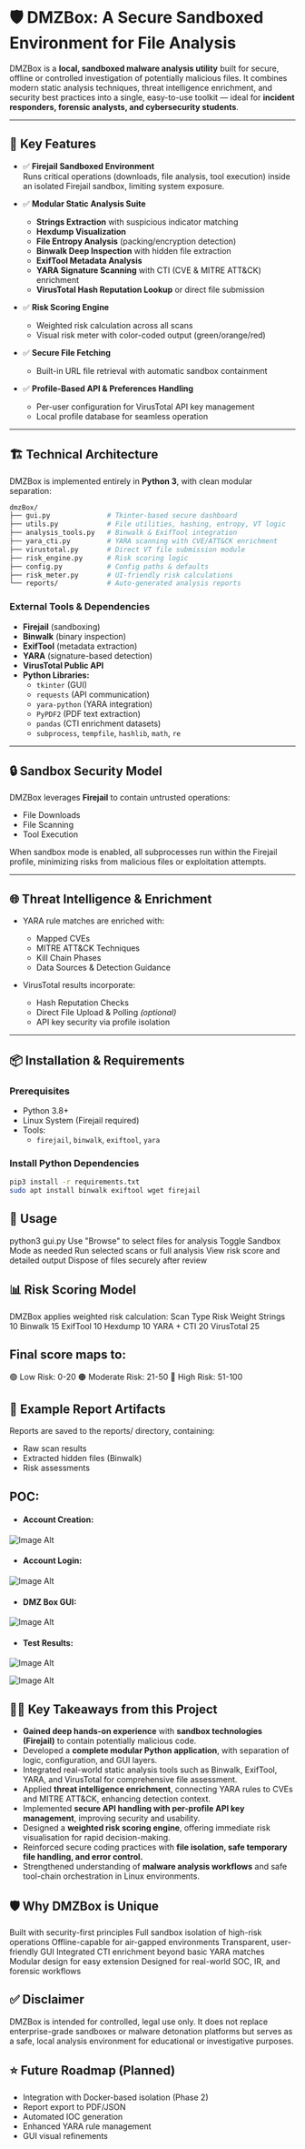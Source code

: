 # 🛡️ DMZBox: A Secure Sandboxed Environment for File Analysis

DMZBox is a **local, sandboxed malware analysis utility** built for secure, offline or controlled investigation of potentially malicious files. It combines modern static analysis techniques, threat intelligence enrichment, and security best practices into a single, easy-to-use toolkit — ideal for **incident responders, forensic analysts, and cybersecurity students**.

---

## 🎯 Key Features

- ✅ **Firejail Sandboxed Environment**  
  Runs critical operations (downloads, file analysis, tool execution) inside an isolated Firejail sandbox, limiting system exposure.

- ✅ **Modular Static Analysis Suite**
  - **Strings Extraction** with suspicious indicator matching
  - **Hexdump Visualization**
  - **File Entropy Analysis** (packing/encryption detection)
  - **Binwalk Deep Inspection** with hidden file extraction
  - **ExifTool Metadata Analysis**
  - **YARA Signature Scanning** with CTI (CVE & MITRE ATT&CK) enrichment
  - **VirusTotal Hash Reputation Lookup** or direct file submission

- ✅ **Risk Scoring Engine**
  - Weighted risk calculation across all scans
  - Visual risk meter with color-coded output (green/orange/red)

- ✅ **Secure File Fetching**
  - Built-in URL file retrieval with automatic sandbox containment

- ✅ **Profile-Based API & Preferences Handling**
  - Per-user configuration for VirusTotal API key management
  - Local profile database for seamless operation

---

## 🏗️ Technical Architecture

DMZBox is implemented entirely in **Python 3**, with clean modular separation:

```bash
dmzBox/
├── gui.py              # Tkinter-based secure dashboard
├── utils.py            # File utilities, hashing, entropy, VT logic
├── analysis_tools.py   # Binwalk & ExifTool integration
├── yara_cti.py         # YARA scanning with CVE/ATT&CK enrichment
├── virustotal.py       # Direct VT file submission module
├── risk_engine.py      # Risk scoring logic
├── config.py           # Config paths & defaults
├── risk_meter.py       # UI-friendly risk calculations
└── reports/            # Auto-generated analysis reports

```

### External Tools & Dependencies

- **Firejail** (sandboxing)
- **Binwalk** (binary inspection)
- **ExifTool** (metadata extraction)
- **YARA** (signature-based detection)
- **VirusTotal Public API**
- **Python Libraries:**
  - `tkinter` (GUI)
  - `requests` (API communication)
  - `yara-python` (YARA integration)
  - `PyPDF2` (PDF text extraction)
  - `pandas` (CTI enrichment datasets)
  - `subprocess`, `tempfile`, `hashlib`, `math`, `re`

---

## 🔒 Sandbox Security Model

DMZBox leverages **Firejail** to contain untrusted operations:

- File Downloads
- File Scanning
- Tool Execution

When sandbox mode is enabled, all subprocesses run within the Firejail profile, minimizing risks from malicious files or exploitation attempts.

---

## 🌐 Threat Intelligence & Enrichment

- YARA rule matches are enriched with:
  - Mapped CVEs
  - MITRE ATT&CK Techniques
  - Kill Chain Phases
  - Data Sources & Detection Guidance

- VirusTotal results incorporate:
  - Hash Reputation Checks
  - Direct File Upload & Polling *(optional)*
  - API key security via profile isolation

---

## 📦 Installation & Requirements

### Prerequisites

- Python 3.8+
- Linux System (Firejail required)
- Tools:
  - `firejail`, `binwalk`, `exiftool`, `yara`

### Install Python Dependencies

```bash
pip3 install -r requirements.txt
sudo apt install binwalk exiftool wget firejail
```

## 🚀 Usage
python3 gui.py
Use "Browse" to select files for analysis
Toggle Sandbox Mode as needed
Run selected scans or full analysis
View risk score and detailed output
Dispose of files securely after review

## 📊 Risk Scoring Model
DMZBox applies weighted risk calculation:
Scan Type	Risk Weight
Strings	10
Binwalk	15
ExifTool	10
Hexdump	10
YARA + CTI	20
VirusTotal	25

## Final score maps to:
🟢 Low Risk: 0-20
🟠 Moderate Risk: 21-50
🔴 High Risk: 51-100

## 📂 Example Report Artifacts
Reports are saved to the reports/ directory, containing:
  - Raw scan results
  - Extracted hidden files (Binwalk)
  - Risk assessments

## POC:
- #### Account Creation:

  
 ![Image Alt](https://github.com/Harshita0502/DMZBox/blob/29af45d21ad6aaf54aeb34f78c5621d84eb50e33/Screenshots/Screenshot%202025-06-26%20223722.png)


- #### Account Login:

  
 ![Image Alt](https://github.com/Harshita0502/DMZBox/blob/29af45d21ad6aaf54aeb34f78c5621d84eb50e33/Screenshots/Screenshot%202025-06-26%20223642.png)


- #### DMZ Box GUI:

  
 ![Image Alt](https://github.com/Harshita0502/DMZBox/blob/29af45d21ad6aaf54aeb34f78c5621d84eb50e33/Screenshots/Screenshot%202025-06-26%20222012.png)


 - #### Test Results:

 ![Image Alt](https://github.com/Harshita0502/DMZBox/blob/29af45d21ad6aaf54aeb34f78c5621d84eb50e33/Screenshots/Screenshot%202025-06-27%20003251.png)

 ![Image Alt](https://github.com/Harshita0502/DMZBox/blob/29af45d21ad6aaf54aeb34f78c5621d84eb50e33/Screenshots/Screenshot%202025-06-27%20010407.png)


## 👨‍💻 Key Takeaways from this Project
 - **Gained deep hands-on experience** with **sandbox technologies (Firejail)** to contain potentially malicious code.
 - Developed a **complete modular Python application**, with separation of logic, configuration, and GUI layers.
 - Integrated real-world static analysis tools such as Binwalk, ExifTool, YARA, and VirusTotal for comprehensive file assessment.
 - Applied **threat intelligence enrichment**, connecting YARA rules to CVEs and MITRE ATT&CK, enhancing detection context.
 - Implemented **secure API handling with per-profile API key management**, improving security and usability.
 - Designed a **weighted risk scoring engine**, offering immediate risk visualisation for rapid decision-making.
 - Reinforced secure coding practices with **file isolation, safe temporary file handling, and error control.**
 - Strengthened understanding of **malware analysis workflows** and safe tool-chain orchestration in Linux environments.

## 🛡️ Why DMZBox is Unique
Built with security-first principles
Full sandbox isolation of high-risk operations
Offline-capable for air-gapped environments
Transparent, user-friendly GUI
Integrated CTI enrichment beyond basic YARA matches
Modular design for easy extension
Designed for real-world SOC, IR, and forensic workflows

## ✅ Disclaimer
DMZBox is intended for controlled, legal use only. It does not replace enterprise-grade sandboxes or malware detonation platforms but serves as a safe, local analysis environment for educational or investigative purposes.

## ⭐ Future Roadmap (Planned)
- Integration with Docker-based isolation (Phase 2)
- Report export to PDF/JSON
- Automated IOC generation
- Enhanced YARA rule management
- GUI visual refinements
